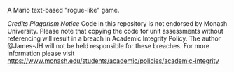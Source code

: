 A Mario text-based "rogue-like" game.

_Credits_
_Plagarism Notice_
Code in this repository is not endorsed by Monash University. Please note that copying the code for unit assessments without referencing will result in a breach in Academic Integrity Policy. The author @James-JH will not be held responsible for these breaches. For more information please visit https://www.monash.edu/students/academic/policies/academic-integrity

